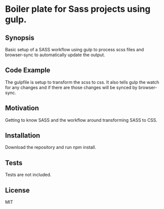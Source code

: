 # Boiler plate for Sass projects using gulp.

## Synopsis

Basic setup of a SASS workflow using gulp to process scss files and browser-sync to automatically update the output.

## Code Example

The gulpfile is setup to transform the scss to css. It also tells gulp the watch for any changes and if there are those changes will be synced by browser-sync.

## Motivation

Getting to know SASS and the workflow around transforming SASS to CSS.

## Installation

Download the repository and run npm install.

## Tests

Tests are not included.

## License

MIT